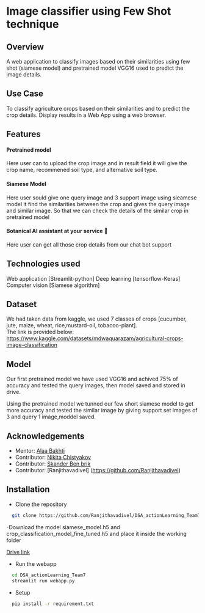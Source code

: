 
# Image classifier using Few Shot technique
## Overview
A web application to classify images based on their similarities using few shot (siamese model) and pretrained model VGG16 used to predict the image details.

## Use Case
To classify agriculture crops based on their similarities and to predict the crop details. Display results in a Web App using a web browser.

## Features
#### Pretrained model
Here user can to upload the crop image and in result field it will give the crop name, recommened soil type, and alternative soil type.
#### Siamese Model
Here user sould give one query image and 3 support image using sieamese model it find the similarities between the crop and gives the query image and similar image. So that we can check the details of the similar crop in pretrained model
#### Botanical AI assistant at your service 💬
Here user can get all those crop details from our chat bot support

## Technologies used

Web application [Streamlit-python]
Deep learning [tensorflow-Keras]
Computer vision [Siamese algorithm]

## Dataset 

We had taken data from kaggle, we used 7 classes of crops [cucumber, jute, maize, wheat, rice,mustard-oil, tobacoo-plant].    
The link is provided below:  https://www.kaggle.com/datasets/mdwaquarazam/agricultural-crops-image-classification 
 

## Model

Our first pretrained model we have used VGG16 and achived 75% of accuracy and tested the query images, then model saved and stored in drive.

Using the pretrained model we tunned our few short siamese model to get more accuracy and tested the similar image by giving support set images of 3 and query 1 image,moddel saved.






## Acknowledgements

 - Mentor: [Alaa Bakhti](https://github.com/bachtn)
 - Contributor: [Nikita Chistyakov](https://github.com/nikita-chistyakov)
 - Contributor: [Skander Ben brik](https://github.com/Skander79)
 - Contributor: [Ranjithavadivel] (https://github.com/Ranjithavadivel)



## Installation

- Clone the repository

```bash
  git clone https://github.com/Ranjithavadivel/DSA_actionLearning_Team7.git

```

-Download the model siamese_model.h5 and crop_classification_model_fine_tuned.h5 and place it inside the working folder 

[Drive link](https://drive.google.com/drive/folders/1SsqNUJ0blVwc3D76WwnOFH7pth5ydeJI?usp=sharing)

- Run the webapp 

```bash
  cd DSA_actionLearning_Team7
  streamlit run webapp.py
```

- Setup 

```bash
  pip install -r requirement.txt
```
    
